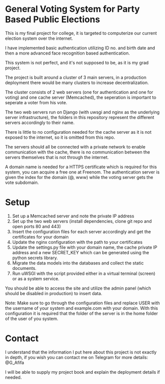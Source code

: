 # General Voting System for Party Based Public Elections

This is my final project for college, it is targeted to computerize our current election system over the internet.

I have implemented basic authentication utilizing ID no. and birth date and then a more advanced face recognition based authentication.

This system is not perfect, and it's not supposed to be, as it is my grad project.

The project is built around a cluster of 3 main servers, in a production deployment there would be many clusters to increase decentralization.

The cluster consists of 2 web servers (one for authentication and one for voting) and one cache server (Memcached), the seperation is important to seperate a voter from his vote.

The two web servers run on Django (with uwsgi and nginx as the underlying server infrastructure), the folders in this repository represent the different servers accordingly to their name.

There is little to no configuration needed for the cache server as it is not exposed to the internet, so it is omitted from this repo.

The servers should all be connected with a private network to enable communication with the cache, there is no communication between the servers themselves that is not through the internet.

A domain name is needed for a HTTPS certificate which is required for this system, you can acquire a free one at Freenom. The authentication server is given the index for the domain (@, www) while the voting server gets the vote subdomain.

# Setup

1. Set up a Memcached server and note the private IP address
2. Set up the two web servers (install dependencies, clone git repo and open ports 80 and 443)
3. Insert the configuration files for each server accordingly and get the certificates for your domain
4. Update the nginx configuration with the path to your certificates
5. Update the settings.py file with your domain name, the cache private IP address and a new SECRET_KEY which can be generated using the python secrets library.
6. Migrate the data models into the databases and collect the static documents.
7. Run uWSGI with the script provided either in a virtual terminal (screen) or as a system service.

You should be able to access the site and utilize the admin panel (which should be disabled in production) to insert data.

Note: Make sure to go through the configuration files and replace USER with the username of your system and example.com with your domain. With this configuration it is required that the folder of the server is in the home folder of the user of you system.

# Contact

I understand that the information I put here about this project is not exactly in depth, if you wish you can contact me on Telegram for more details: @G_Afifa

I will be able to supply my project book and explain the deployment details if needed.
